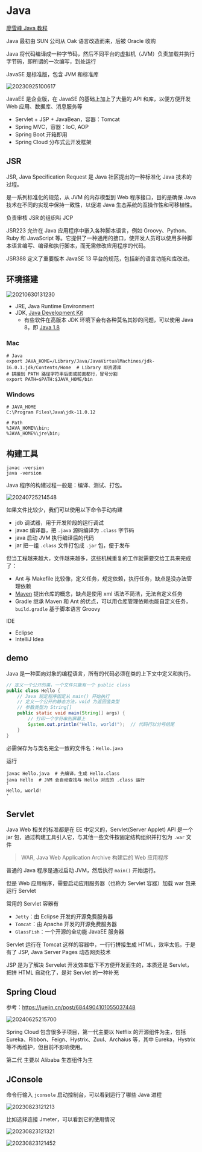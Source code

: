 # Java

[廖雪峰 Java 教程](https://www.liaoxuefeng.com/wiki/1252599548343744/1255883772263712)

Java 最初由 SUN 公司从 Oak 语言改造而来，后被 Oracle 收购

Java 将代码编译成一种字节码，然后不同平台的虚拟机（JVM）负责加载并执行字节码，即所谓的一次编写，到处运行

JavaSE 是标准版，包含 JVM 和标准库

![20230925100617](https://image.zuoright.com/20230925100617.png)

JavaEE 是企业版，在 JavaSE 的基础上加上了大量的 API 和库，以便方便开发 Web 应用、数据库、消息服务等

- Servlet + JSP + JavaBean，容器：Tomcat
- Spring MVC，容器：IoC, AOP
- Spring Boot 开箱即用
- Spring Cloud 分布式云开发框架

## JSR

JSR, Java Specification Request 是 Java 社区提出的一种标准化 Java 技术的过程。

是一系列标准化的规范，从 JVM 的内存模型到 Web 程序接口，目的是确保 Java 技术在不同的实现中保持一致性，以促进 Java 生态系统的互操作性和可移植性。

负责审核 JSR 的组织叫 JCP

JSR223 允许在 Java 应用程序中嵌入各种脚本语言，例如 Groovy、Python、Ruby 和 JavaScript 等。它提供了一种通用的接口，使开发人员可以使用多种脚本语言编写、编译和执行脚本，而无需修改应用程序的代码。

JSR388 定义了重要版本 JavaSE 13 平台的规范，包括新的语言功能和库改进。

## 环境搭建

![20210630131230](http://image.zuoright.com/20210630131230.png)

- JRE, Java Runtime Environment
- JDK, [Java Development Kit](https://www.oracle.com/java/technologies/downloads/)
    - 有些软件在高版本 JDK 环境下会有各种莫名其妙的问题，可以使用 Java 8，即 [Java 1.8](https://www.oracle.com/java/technologies/downloads/?er=221886#java8)

### Mac

```shell
# Java
export JAVA_HOME=/Library/Java/JavaVirtualMachines/jdk-16.0.1.jdk/Contents/Home  # Library 即资源库
# 拼接到 PATH 路径字符串后面或前面都行，冒号分割
export PATH=$PATH:$JAVA_HOME/bin
```

### Windows

```shell
# JAVA_HOME
C:\Program Files\Java\jdk-11.0.12

# Path
%JAVA_HOME%\bin;
%JAVA_HOME%\jre\bin;
```

## 构建工具

```shell
javac -version
java -version
```

Java 程序的构建过程一般是：编译、测试、打包。

![20240725214548](https://image.zuoright.com/20240725214548.png)

如果文件比较少，我们可以使用以下命令手动构建

- jdb 调试器，用于开发阶段的运行调试
- javac 编译器，把 `.java` 源码编译为 `.class` 字节码
- java 启动 JVM 执行编译后的代码
- jar 把一组 `.class` 文件打包成 `.jar` 包，便于发布

但当工程越来越大，文件越来越多，这些机械重复的工作就需要交给工具来完成了：

- Ant 与 Makefile 比较像，定义任务，规定依赖，执行任务，缺点是没办法管理依赖
- [Maven](https://www.liaoxuefeng.com/wiki/1252599548343744/1255945359327200) 提出仓库的概念，缺点是使用 xml 语法不简洁，无法自定义任务
- Gradle 继承 Maven 和 Ant 的优点，可以用仓库管理依赖也能自定义任务，`build.gradle` 基于脚本语言 Groovy

IDE

- Eclipse
- IntelliJ Idea

## demo

Java 是一种面向对象的编程语言，所有的代码必须在类的上下文中定义和执行。

```java
// 定义一个公开的类，一个文件只能有一个 public class
public class Hello {
    // Java 规定程序固定从 main() 开始执行
    // 定义一个公开的静态方法，void 为返回值类型
    // 参数类型为 String[]
    public static void main(String[] args) {
        // 打印一个字符串到屏幕上
        System.out.println("Hello, world!");  // 代码行以分号结尾
    }
}
```

必需保存为与类名完全一致的文件名：`Hello.java`

运行

```shell
javac Hello.java  # 先编译，生成 Hello.class
java Hello  # JVM 会自动查找与 Hello 对应的 .class 运行
'
Hello, world!
'
```

## Servlet

Java Web 相关的标准都是在 EE 中定义的，Servlet(Server Applet) API 是一个 jar 包，通过构建工具引入它，与其他一些文件按固定结构组织并打包为 `.war` 文件

> WAR, Java Web Application Archive 构建后的 Web 应用程序

普通的 Java 程序是通过启动 JVM，然后执行 `main()` 开始运行。

但是 Web 应用程序，需要启动应用服务器（也称为 Servlet 容器）加载 war 包来运行 Servlet

常用的 Servlet 容器有

- `Jetty`：由 Eclipse 开发的开源免费服务器
- `Tomcat`：由 Apache 开发的开源免费服务器
- `GlassFish`：一个开源的全功能 JavaEE 服务器

Servlet 运行在 Tomcat 这样的容器中，一行行拼接生成 HTML，效率太低，于是有了 JSP, Java Server Pages 动态网页技术

JSP 是为了解决 Servelet 开发效率低下不方便开发而生的，本质还是 Servlet，把拼 HTML 自动化了，是对 Servlet 的一种补充

## Spring Cloud

参考：<https://juejin.cn/post/6844904101055037448>

![20240625215700](https://image.zuoright.com/20240625215700.png)

Spring Cloud 包含很多子项目，第一代主要以 Netflix 的开源组件为主，包括 Eureka、Ribbon、Feign、Hystrix、Zuul、Archaius 等，其中 Eureka，Hystrix 等不再维护，但目前不影响使用。

第二代 主要以 Alibaba 生态组件为主

## JConsole

命令行输入 `jconsole` 启动控制台，可以看到运行了哪些 Java 进程

![20230823121213](https://image.zuoright.com/20230823121213.png)

比如选择连接 Jmeter，可以看到它的使用情况

![20230823121321](https://image.zuoright.com/20230823121321.png)

![20230823121452](https://image.zuoright.com/20230823121452.png)

